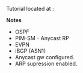 Tutorial located at :

**Notes**
* OSPF
* PIM-SM - Anycast RP
* EVPN
* iBGP (ASN1)
* Anycast gw configured.
* ARP supression enabled.
